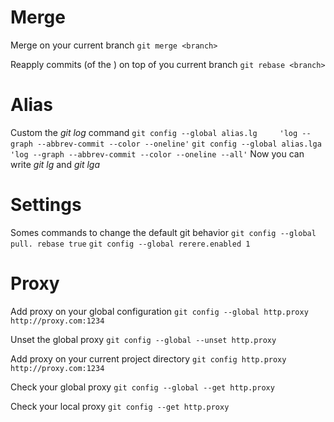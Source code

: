 # Merge

Merge <branch> on your current branch
`git merge <branch>`

Reapply commits (of the <branch>) on top of you current branch
`git rebase <branch>`

# Alias

Custom the *git log* command
`git config --global alias.lg     'log --graph --abbrev-commit --color --oneline'`
`git config --global alias.lga     'log --graph --abbrev-commit --color --oneline --all'`
Now you can write *git lg* and *git lga*

# Settings

Somes commands to change the default git behavior
`git config --global pull. rebase true`
`git config --global rerere.enabled 1`

# Proxy

Add proxy on your global configuration
`git config --global http.proxy http://proxy.com:1234`

Unset the global proxy
`git config --global --unset http.proxy`

Add proxy on your current project directory
`git config http.proxy http://proxy.com:1234`

Check your global proxy
`git config --global --get http.proxy`

Check your local proxy
`git config --get http.proxy`